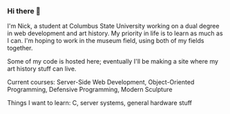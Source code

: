 ### Hi there 👋
I'm Nick, a student at Columbus State University working on a dual degree in web development and art history.
My priority in life is to learn as much as I can. I'm hoping to work in the museum field, using both of my fields together. 

Some of my code is hosted here; eventually I'll be making a site where my art history stuff can live.

Current courses: Server-Side Web Development, Object-Oriented Programming, Defensive Programming, Modern Sculpture

Things I want to learn: C, server systems, general hardware stuff



<!--
**n1999ck/n1999ck** is a ✨ _special_ ✨ repository because its `README.md` (this file) appears on your GitHub profile.

Here are some ideas to get you started:

- 🔭 I’m currently working on ...
- 🌱 I’m currently learning ...
- 👯 I’m looking to collaborate on ...
- 🤔 I’m looking for help with ...
- 💬 Ask me about ...
- 📫 How to reach me: ...
- 😄 Pronouns: ...
- ⚡ Fun fact: ...
-->
